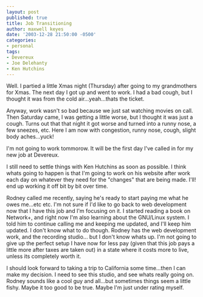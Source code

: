 ```yaml
---
layout: post
published: true
title: Job Transitioning
author: maxwell keyes
date: '2003-12-28 21:50:00 -0500'
categories:
- personal
tags:
- Devereux
- Joe Delehanty
- Ken Hutchins
---
```


Well. I partied a little Xmas night (Thursday) after going to my grandmothers
for Xmas. The next day I got up and went to work. I had a bad cough, but I
thought it was from the cold air...yeah...thats the ticket.

Anyway, work wasn't so bad because we just sat watching movies on call. Then
Saturday came, I was getting a little worse, but I thought it was just a cough.
Turns out that that night it got worse and turned into a runny nose, a few
sneezes, etc. Here I am now with congestion, runny nose, cough, slight body
aches...yuck!

I'm not going to work tommorow. It will be the first day I've called in for my
new job at Devereux.

I still need to settle things with Ken Hutchins as soon as possible. I think
whats going to happen is that I'm going to work on his website after work each
day on whatever they need for the "changes" that are being made. I'll! end up
working it off bit by bit over time.

Rodney called me recently, saying he's ready to start paying me what he owes
me...etc etc. I'm not sure if I'd like to go back to web development now that I
have this job and I'm focusing on it. I started reading a book on Network+, and
right now I'm also learning about the GNU/Linux system. I told him to continue
calling me and keeping me updated, and I'll keep him updated. I don't know what
to do though. Rodney has the web development work, and the recording studio...
but I don't know whats up. I'm not going to give up the perfect setup I have now
for less pay (given that this job pays a little more after taxes are taken out)
in a state where it costs more to live, unless its completely worth it.

I should look forward to taking a trip to California some time...then I can make
my decision. I need to see this studio, and see whats really going on. Rodney
sounds like a cool guy and all...but sometimes things seem a little fishy. Maybe
it too good to be true. Maybe I'm just under rating myself.
